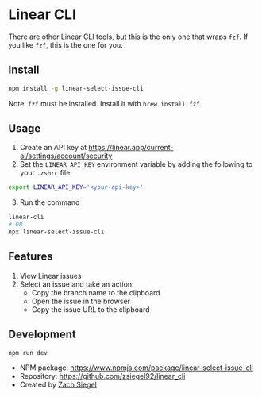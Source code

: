 # Linear CLI

There are other Linear CLI tools, but this is the only one that wraps `fzf`. If you like `fzf`, this is the one for you.

## Install

```bash
npm install -g linear-select-issue-cli
```

Note: `fzf` must be installed. Install it with `brew install fzf`.

## Usage

1. Create an API key at https://linear.app/current-ai/settings/account/security
2. Set the `LINEAR_API_KEY` environment variable by adding the following to your `.zshrc` file:
```bash
export LINEAR_API_KEY='<your-api-key>'
```
3. Run the command
```bash
linear-cli
# OR
npx linear-select-issue-cli
```

## Features

1. View Linear issues
2. Select an issue and take an action:
   - Copy the branch name to the clipboard
   - Open the issue in the browser
   - Copy the issue URL to the clipboard

## Development

```bash
npm run dev
```

- NPM package: https://www.npmjs.com/package/linear-select-issue-cli
- Repository: https://github.com/zsiegel92/linear_cli
- Created by [Zach Siegel](https://github.com/zsiegel92)